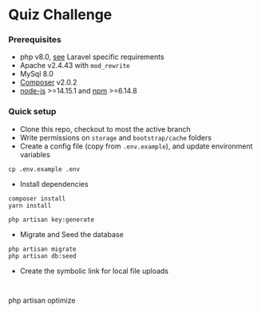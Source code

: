 # Quiz Challenge

### Prerequisites

-   php v8.0, [see](https://laravel.com/docs/installation) Laravel specific requirements
-   Apache v2.4.43 with `mod_rewrite`
-   MySql 8.0
-   [Composer](https://getcomposer.org) v2.0.2
-   [node-js](https://github.com/creationix/nvm) >=14.15.1 and [npm](https://www.npmjs.com/) >=6.14.8

### Quick setup

-   Clone this repo, checkout to most the active branch
-   Write permissions on `storage` and `bootstrap/cache` folders
-   Create a config file (copy from `.env.example`), and update environment variables

```
cp .env.example .env
```

-   Install dependencies

```
composer install
yarn install

php artisan key:generate
```

-   Migrate and Seed the database

```
php artisan migrate
php artisan db:seed
```

-   Create the symbolic link for local file uploads

```


```

php artisan optimize

```

```
